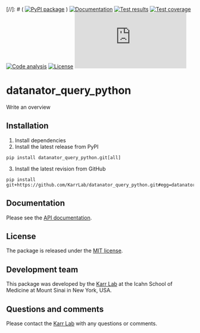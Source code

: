 [//]: # ( [![PyPI package](https://img.shields.io/pypi/v/datanator_query_python.svg)](https://pypi.python.org/pypi/datanator_query_python) )
[![Documentation](https://readthedocs.org/projects/datanator-query-python/badge/?version=latest)](https://docs.karrlab.org/datanator_query_python)
[![Test results](https://circleci.com/gh/KarrLab/datanator_query_python.svg?style=shield)](https://circleci.com/gh/KarrLab/datanator_query_python)
[![Test coverage](https://coveralls.io/repos/github/KarrLab/datanator_query_python/badge.svg)](https://coveralls.io/github/KarrLab/datanator_query_python)
[![Code analysis](https://api.codeclimate.com/v1/badges/141d01cec991d17ed5ab/maintainability)](https://codeclimate.com/github/KarrLab/datanator_query_python)
[![License](https://img.shields.io/github/license/KarrLab/datanator_query_python.svg)](LICENSE)
![Analytics](https://ga-beacon.appspot.com/UA-86759801-1/datanator_query_python/README.md?pixel)

# datanator_query_python

Write an overview

## Installation
1. Install dependencies
2. Install the latest release from PyPI
  ```
  pip install datanator_query_python.git[all]
  ```
3. Install the latest revision from GitHub
  ```
  pip install git+https://github.com/KarrLab/datanator_query_python.git#egg=datanator_query_python[all]
  ```

## Documentation
Please see the [API documentation](https://docs.karrlab.org/datanator_query_python).

## License
The package is released under the [MIT license](LICENSE).

## Development team
This package was developed by the [Karr Lab](https://www.karrlab.org) at the Icahn School of Medicine at Mount Sinai in New York, USA.

## Questions and comments
Please contact the [Karr Lab](mailto:info@karrlab.org) with any questions or comments.
